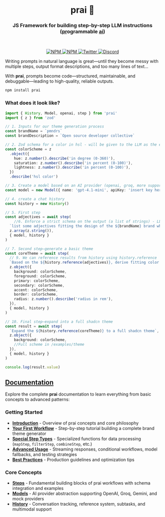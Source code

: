 <h1 align="center">prai 🤖</h1>
<h3 align="center">JS Framework for building step-by-step LLM instructions<br>(<ins>pr</ins>ogrammable <ins>ai</ins>)</h3>
<br/>

<p align="center">
  <a href="https://npmjs.com/package/prai" target="_blank">
    <img src="https://img.shields.io/npm/v/prai?style=flat&colorA=000000&colorB=000000" alt="NPM" />
  </a>
  <a href="https://npmjs.com/package/prai" target="_blank">
    <img src="https://img.shields.io/npm/dt/prai.svg?style=flat&colorA=000000&colorB=000000" alt="NPM" />
  </a>
  <a href="https://twitter.com/pmndrs" target="_blank">
    <img src="https://img.shields.io/twitter/follow/pmndrs?label=%40pmndrs&style=flat&colorA=000000&colorB=000000&logo=twitter&logoColor=000000" alt="Twitter" />
  </a>
  <a href="https://discord.gg/ZZjjNvJ" target="_blank">
    <img src="https://img.shields.io/discord/740090768164651008?style=flat&colorA=000000&colorB=000000&label=discord&logo=discord&logoColor=000000" alt="Discord" />
  </a>
</p>

Writing prompts in natural language is great—until they become messy with multiple steps, output format descriptions, and too many lines of text...

With **prai**, prompts become code—structured, maintainable, and debuggable—leading to high-quality, reliable outputs.

```bash
npm install prai
```

### What does it look like?

```ts
import { History, Model, openai, step } from 'prai'
import { z } from 'zod'

// 1. Inputs for our theme generation process
const brandName = `pmndrs`
const brandDescription = `Open source developer collective`

// 2. Zod schema for a color in hsl - will be given to the LLM as the expected output format
const colorScheme = z
  .object({
    hue: z.number().describe('in degree (0-360)'),
    saturation: z.number().describe('in percent (0-100)'),
    lightness: z.number().describe('in percent (0-100)'),
  })
  .describe('hsl color')

// 3. Create a model based on an AI provider (openai, groq, more support comming soon)
const model = new Model({ name: 'gpt-4.1-mini', apiKey: 'insert key here', provider: openai({ apiKey: "" }) })

// 4. create a chat history
const history = new History()

// 5. First step
const adjectives = await step(
    //6. Enforce a strict schema on the output (a list of strings) - LLM will be forced to comply
  `list some adjectives fitting the design of the ${brandName} brand which is a ${brandDescription}`,
  z.array(z.string()),
  { model, history }
)

// 7. Second step—generate a basic theme
const coreTheme = await step(
  // 9. We can reference results from history using history.reference
  `Based on the ${history.reference(adjectives)}, derive fitting color theme`,
  z.object({
    background: colorScheme,
    foreground: colorScheme,
    primary: colorScheme,
    secondary: colorScheme,
    accent: colorScheme,
    border: colorScheme,
    radius: z.number().describe('radius in rem'),
  }),
  { model, history }
)

// 10. Final step—expand into a full shadcn theme
const result = await step(
  `Expand the ${history.reference(coreTheme)} to a full shadcn theme`,
  z.object({
    background: colorScheme,
    //Full scheme in /examples/theme
  }),
  { model, history }
)

console.log(result.value)
```

## [Documentation](https://pmndrs.github.io/prai)

Explore the complete **prai** documentation to learn everything from basic concepts to advanced patterns:

### Getting Started
- **[Introduction](https://pmndrs.github.io/prai/getting-started/introduction)** - Overview of prai concepts and core philosophy
- **[Your First Workflow](https://pmndrs.github.io/prai/getting-started/first-workflow)** - Step-by-step tutorial building a complete brand theme generator
- **[Special Step Types](https://pmndrs.github.io/prai/getting-started/special-step-typestypescript)** - Specialized functions for data processing (`mapStep`, `filterStep`, `combineStep`, etc.)
- **[Advanced Usage](https://pmndrs.github.io/prai/getting-started/advanced-usagetypescript)** - Streaming responses, conditional workflows, model fallbacks, and testing strategies
- **[Best Practices](https://pmndrs.github.io/prai/getting-started/best-practicestypescript)** - Production guidelines and optimization tips

### Core Concepts
- **[Steps](https://pmndrs.github.io/prai/concepts/steptypescript)** - Fundamental building blocks of prai workflows with schema integration and examples
- **[Models](https://pmndrs.github.io/prai/concepts/modeltypescript)** - AI provider abstraction supporting OpenAI, Groq, Gemini, and mock providers
- **[History](https://pmndrs.github.io/prai/concepts/historytypescript)** - Conversation tracking, reference system, subtasks, and multimodal support

